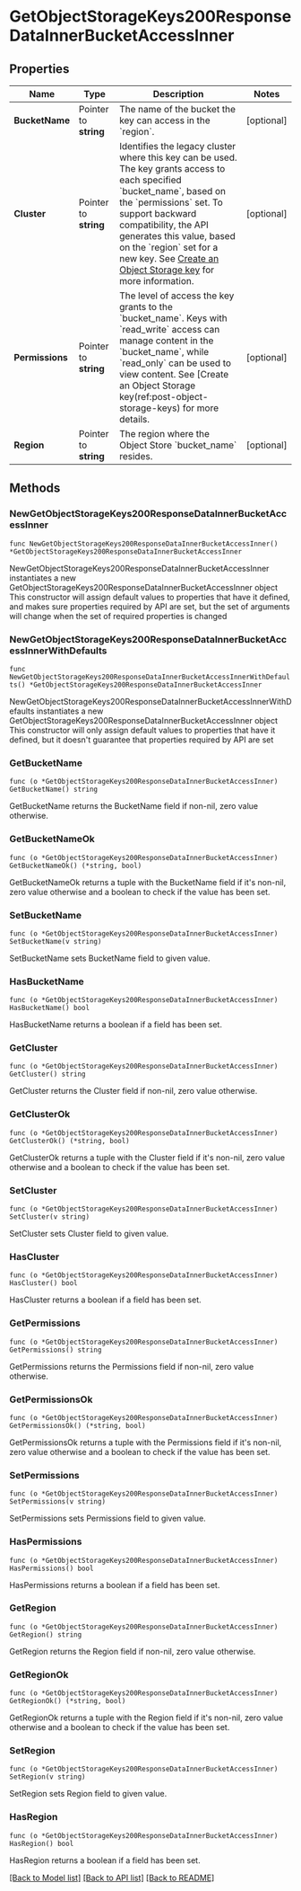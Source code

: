 # GetObjectStorageKeys200ResponseDataInnerBucketAccessInner

## Properties

Name | Type | Description | Notes
------------ | ------------- | ------------- | -------------
**BucketName** | Pointer to **string** | The name of the bucket the key can access in the &#x60;region&#x60;. | [optional] 
**Cluster** | Pointer to **string** | Identifies the legacy cluster where this key can be used. The key grants access to each specified &#x60;bucket_name&#x60;, based on the &#x60;permissions&#x60; set. To support backward compatibility, the API generates this value, based on the &#x60;region&#x60; set for a new key. See [Create an Object Storage key](https://techdocs.akamai.com/linode-api/reference/post-object-storage-keys) for more information. | [optional] 
**Permissions** | Pointer to **string** | The level of access the key grants to the &#x60;bucket_name&#x60;. Keys with &#x60;read_write&#x60; access can manage content in the &#x60;bucket_name&#x60;, while &#x60;read_only&#x60; can be used to view content. See [Create an Object Storage key(ref:post-object-storage-keys) for more details. | [optional] 
**Region** | Pointer to **string** | The region where the Object Store &#x60;bucket_name&#x60; resides. | [optional] 

## Methods

### NewGetObjectStorageKeys200ResponseDataInnerBucketAccessInner

`func NewGetObjectStorageKeys200ResponseDataInnerBucketAccessInner() *GetObjectStorageKeys200ResponseDataInnerBucketAccessInner`

NewGetObjectStorageKeys200ResponseDataInnerBucketAccessInner instantiates a new GetObjectStorageKeys200ResponseDataInnerBucketAccessInner object
This constructor will assign default values to properties that have it defined,
and makes sure properties required by API are set, but the set of arguments
will change when the set of required properties is changed

### NewGetObjectStorageKeys200ResponseDataInnerBucketAccessInnerWithDefaults

`func NewGetObjectStorageKeys200ResponseDataInnerBucketAccessInnerWithDefaults() *GetObjectStorageKeys200ResponseDataInnerBucketAccessInner`

NewGetObjectStorageKeys200ResponseDataInnerBucketAccessInnerWithDefaults instantiates a new GetObjectStorageKeys200ResponseDataInnerBucketAccessInner object
This constructor will only assign default values to properties that have it defined,
but it doesn't guarantee that properties required by API are set

### GetBucketName

`func (o *GetObjectStorageKeys200ResponseDataInnerBucketAccessInner) GetBucketName() string`

GetBucketName returns the BucketName field if non-nil, zero value otherwise.

### GetBucketNameOk

`func (o *GetObjectStorageKeys200ResponseDataInnerBucketAccessInner) GetBucketNameOk() (*string, bool)`

GetBucketNameOk returns a tuple with the BucketName field if it's non-nil, zero value otherwise
and a boolean to check if the value has been set.

### SetBucketName

`func (o *GetObjectStorageKeys200ResponseDataInnerBucketAccessInner) SetBucketName(v string)`

SetBucketName sets BucketName field to given value.

### HasBucketName

`func (o *GetObjectStorageKeys200ResponseDataInnerBucketAccessInner) HasBucketName() bool`

HasBucketName returns a boolean if a field has been set.

### GetCluster

`func (o *GetObjectStorageKeys200ResponseDataInnerBucketAccessInner) GetCluster() string`

GetCluster returns the Cluster field if non-nil, zero value otherwise.

### GetClusterOk

`func (o *GetObjectStorageKeys200ResponseDataInnerBucketAccessInner) GetClusterOk() (*string, bool)`

GetClusterOk returns a tuple with the Cluster field if it's non-nil, zero value otherwise
and a boolean to check if the value has been set.

### SetCluster

`func (o *GetObjectStorageKeys200ResponseDataInnerBucketAccessInner) SetCluster(v string)`

SetCluster sets Cluster field to given value.

### HasCluster

`func (o *GetObjectStorageKeys200ResponseDataInnerBucketAccessInner) HasCluster() bool`

HasCluster returns a boolean if a field has been set.

### GetPermissions

`func (o *GetObjectStorageKeys200ResponseDataInnerBucketAccessInner) GetPermissions() string`

GetPermissions returns the Permissions field if non-nil, zero value otherwise.

### GetPermissionsOk

`func (o *GetObjectStorageKeys200ResponseDataInnerBucketAccessInner) GetPermissionsOk() (*string, bool)`

GetPermissionsOk returns a tuple with the Permissions field if it's non-nil, zero value otherwise
and a boolean to check if the value has been set.

### SetPermissions

`func (o *GetObjectStorageKeys200ResponseDataInnerBucketAccessInner) SetPermissions(v string)`

SetPermissions sets Permissions field to given value.

### HasPermissions

`func (o *GetObjectStorageKeys200ResponseDataInnerBucketAccessInner) HasPermissions() bool`

HasPermissions returns a boolean if a field has been set.

### GetRegion

`func (o *GetObjectStorageKeys200ResponseDataInnerBucketAccessInner) GetRegion() string`

GetRegion returns the Region field if non-nil, zero value otherwise.

### GetRegionOk

`func (o *GetObjectStorageKeys200ResponseDataInnerBucketAccessInner) GetRegionOk() (*string, bool)`

GetRegionOk returns a tuple with the Region field if it's non-nil, zero value otherwise
and a boolean to check if the value has been set.

### SetRegion

`func (o *GetObjectStorageKeys200ResponseDataInnerBucketAccessInner) SetRegion(v string)`

SetRegion sets Region field to given value.

### HasRegion

`func (o *GetObjectStorageKeys200ResponseDataInnerBucketAccessInner) HasRegion() bool`

HasRegion returns a boolean if a field has been set.


[[Back to Model list]](../README.md#documentation-for-models) [[Back to API list]](../README.md#documentation-for-api-endpoints) [[Back to README]](../README.md)


